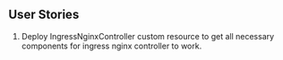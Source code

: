 User Stories
------------
1. Deploy IngressNginxController custom resource to get all necessary components for ingress nginx controller to work.  
